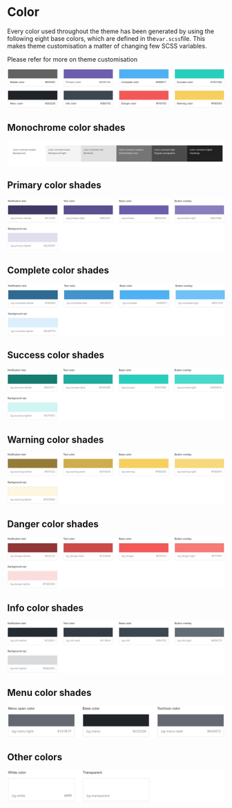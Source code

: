 # Color

Every color used throughout the theme has been generated by using the following eight base colors, which are defined in the`var.scss`file. This makes theme customisation a matter of changing few SCSS variables.

Please refer for more on theme customisation

![](../.gitbook/assets/screen-shot-2018-06-04-at-4.28.34-pm.png)

## **Monochrome color shades**

![](../.gitbook/assets/screenshot-2020-03-14-at-2.03.29-am.png)

## **Primary color shades**

![](../.gitbook/assets/screen-shot-2018-06-04-at-4.29.54-pm.png)

## **Complete color shades**

![](../.gitbook/assets/screen-shot-2018-06-04-at-4.32.45-pm.png)

## **Success color shades**

![](../.gitbook/assets/screen-shot-2018-06-04-at-4.33.04-pm.png)

## **Warning color shades**

![](../.gitbook/assets/screen-shot-2018-06-04-at-4.33.26-pm.png)

## **Danger color shades**

![](../.gitbook/assets/screen-shot-2018-06-04-at-4.33.58-pm.png)

## **Info color shades**

![](../.gitbook/assets/screen-shot-2018-06-04-at-4.34.19-pm.png)

## **Menu color shades**

![](../.gitbook/assets/screen-shot-2018-06-04-at-4.34.42-pm.png)

## **Other colors**

![](../.gitbook/assets/screen-shot-2018-06-04-at-4.36.14-pm.png)




